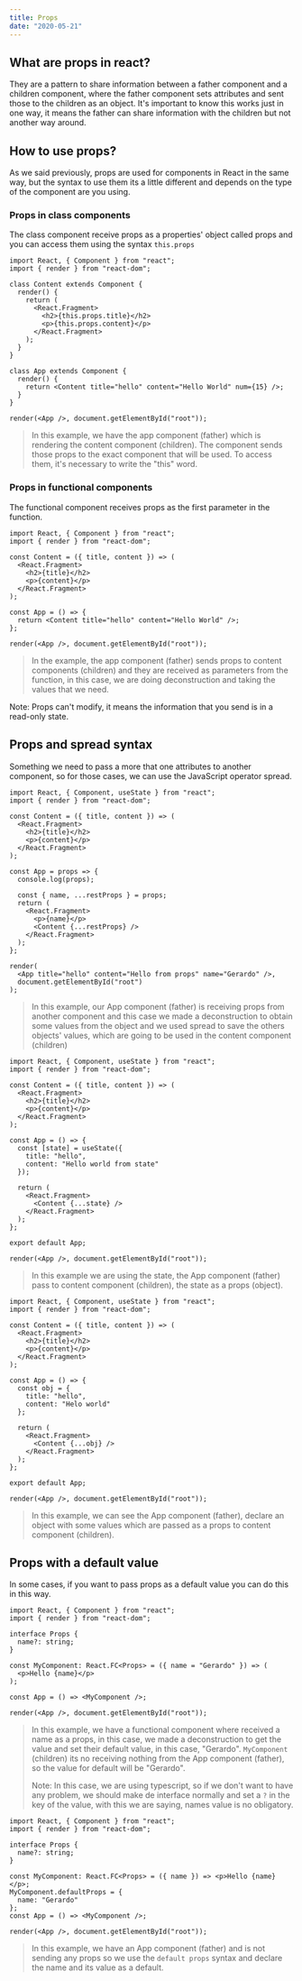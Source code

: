 ```yaml
---
title: Props
date: "2020-05-21"
---
```


## What are props in react?

They are a pattern to share information between a father component and a children component, where the father component sets attributes and sent those to the children as an object. It's important to know this works just in one way, it means the father can share information with the children but not another way around.

## How to use props?

As we said previously, props are used for components in React in the same way, but the syntax to use them its a little different and depends on the type of the component are you using.

### Props in class components

The class component receive props as a properties' object called props and you can access them using the syntax `this.props`

```react
import React, { Component } from "react";
import { render } from "react-dom";

class Content extends Component {
  render() {
    return (
      <React.Fragment>
        <h2>{this.props.title}</h2>
        <p>{this.props.content}</p>
      </React.Fragment>
    );
  }
}

class App extends Component {
  render() {
    return <Content title="hello" content="Hello World" num={15} />;
  }
}

render(<App />, document.getElementById("root"));
```

> In this example, we have the app component (father) which is rendering the content component (children). The component sends those props to the exact component that will be used. To access them, it's necessary to write the "this" word.

### Props in functional components

The functional component receives props as the first parameter in the function.

```react
import React, { Component } from "react";
import { render } from "react-dom";

const Content = ({ title, content }) => (
  <React.Fragment>
    <h2>{title}</h2>
    <p>{content}</p>
  </React.Fragment>
);

const App = () => {
  return <Content title="hello" content="Hello World" />;
};

render(<App />, document.getElementById("root"));
```

> In the example, the app component (father) sends props to content components (children) and they are received as parameters from the function, in this case, we are doing deconstruction and taking the values that we need.

Note: Props can't modify, it means the information that you send is in a read-only state.

## Props and spread syntax

Something we need to pass a more that one attributes to another component, so for those cases, we can use the JavaScript operator spread.

```react
import React, { Component, useState } from "react";
import { render } from "react-dom";

const Content = ({ title, content }) => (
  <React.Fragment>
    <h2>{title}</h2>
    <p>{content}</p>
  </React.Fragment>
);

const App = props => {
  console.log(props);

  const { name, ...restProps } = props;
  return (
    <React.Fragment>
      <p>{name}</p>
      <Content {...restProps} />
    </React.Fragment>
  );
};

render(
  <App title="hello" content="Hello from props" name="Gerardo" />,
  document.getElementById("root")
);

```

> In this example, our App component (father) is receiving props from another component and this case we made a deconstruction to obtain some values from the object and we used spread to save the others objects' values, which are going to be used in the content component (children)

```react
import React, { Component, useState } from "react";
import { render } from "react-dom";

const Content = ({ title, content }) => (
  <React.Fragment>
    <h2>{title}</h2>
    <p>{content}</p>
  </React.Fragment>
);

const App = () => {
  const [state] = useState({
    title: "hello",
    content: "Hello world from state"
  });

  return (
    <React.Fragment>
      <Content {...state} />
    </React.Fragment>
  );
};

export default App;

render(<App />, document.getElementById("root"));
```

> In this example we are using the state, the App component (father) pass to content component (children), the state as a props (object).

```react
import React, { Component, useState } from "react";
import { render } from "react-dom";

const Content = ({ title, content }) => (
  <React.Fragment>
    <h2>{title}</h2>
    <p>{content}</p>
  </React.Fragment>
);

const App = () => {
  const obj = {
    title: "hello",
    content: "Helo world"
  };

  return (
    <React.Fragment>
      <Content {...obj} />
    </React.Fragment>
  );
};

export default App;

render(<App />, document.getElementById("root"));
```

> In this example, we can see the App component (father), declare an object with some values which are passed as a props to content component (children).

## Props with a default value

In some cases, if you want to pass props as a default value you can do this in this way.

```react
import React, { Component } from "react";
import { render } from "react-dom";

interface Props {
  name?: string;
}

const MyComponent: React.FC<Props> = ({ name = "Gerardo" }) => (
  <p>Hello {name}</p>
);

const App = () => <MyComponent />;

render(<App />, document.getElementById("root"));
```

> In this example, we have a functional component where received a name as a props, in this case, we made a deconstruction to get the value and set their default value, in this case, "Gerardo". `MyComponent` (children) its no receiving nothing from the App component (father), so the value for default will be "Gerardo".
>
> Note: In this case, we are using typescript, so if we don't want to have any problem, we should make de interface normally and set a `?` in the key of the value, with this we are saying, names value is no obligatory.

```react
import React, { Component } from "react";
import { render } from "react-dom";

interface Props {
  name?: string;
}

const MyComponent: React.FC<Props> = ({ name }) => <p>Hello {name}</p>;
MyComponent.defaultProps = {
  name: "Gerardo"
};
const App = () => <MyComponent />;

render(<App />, document.getElementById("root"));
```

> In this example, we have an App component (father) and is not sending any props so we use the `default props` syntax and declare the name and its value as a default.
